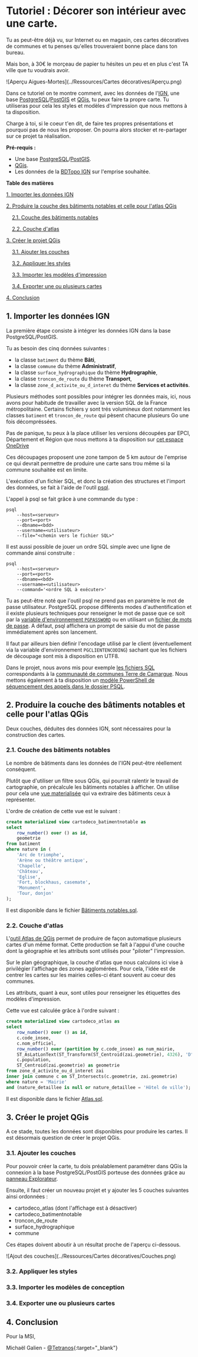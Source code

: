 # Tutoriel : Décorer son intérieur avec une carte.

Tu as peut-être déjà vu, sur Internet ou en magasin, ces cartes décoratives de communes et tu penses qu'elles trouveraient bonne place dans ton bureau.

Mais bon, à 30€ le morçeau de papier tu hésites un peu et en plus c'est TA ville que tu voudrais avoir.

![Aperçu Aigues-Mortes](../Ressources/Cartes décoratives/Aperçu.png)

Dans ce tutoriel on te montre comment, avec les données de l'[IGN](https://geoservices.ign.fr/bdtopo), une base [PostgreSQL](https://www.postgresql.org/)/[PostGIS](https://postgis.net/) et [QGis](https://qgis.org/fr/site/), tu peux faire ta propre carte.
Tu utiliseras pour cela les styles et modèles d'impression que nous mettons à ta disposition.

Charge à toi, si le coeur t'en dit, de faire tes propres présentations et pourquoi pas de nous les proposer.
On pourra alors stocker et re-partager sur ce projet ta réalisation.

**Pré-requis :**

* Une base [PostgreSQL](https://www.postgresql.org/)/[PostGIS](https://postgis.net/).
* [QGis](https://qgis.org/fr/site/).
* Les données de la [BDTopo IGN](https://geoservices.ign.fr/bdtopo) sur l'emprise souhaitée.

**Table des matières**

[1. Importer les données IGN](#_1)

[2. Produire la couche des bâtiments notables et celle pour l'atlas QGis](#_2)

&nbsp;&nbsp;&nbsp;&nbsp;[2.1. Couche des bâtiments notables](#_21)

&nbsp;&nbsp;&nbsp;&nbsp;[2.2. Couche d'atlas](#_22)

[3. Créer le projet QGis](#_3)

&nbsp;&nbsp;&nbsp;&nbsp;[3.1. Ajouter les couches](#_31)

&nbsp;&nbsp;&nbsp;&nbsp;[3.2. Appliquer les styles](#_32)

&nbsp;&nbsp;&nbsp;&nbsp;[3.3. Importer les modèles d'impression](#_33)

&nbsp;&nbsp;&nbsp;&nbsp;[3.4. Exporter une ou plusieurs cartes](#_34)

[4. Conclusion](#_4)

## <a name="_1"></a>1. Importer les données IGN

La première étape consiste à intégrer les données IGN dans la base PostgreSQL/PostGIS.

Tu as besoin des cinq données suivantes :
* la classe `batiment` du thème **Bâti**,
* la classe `commune` du thème **Administratif**,
* la classe `surface_hydrographique` du thème **Hydrographie**,
* la classe `troncon_de_route` du thème **Transport**,
* la classe `zone_d_activite_ou_d_interet` du thème **Services et activités**.

Plusieurs méthodes sont possibles pour intégrer les données mais, ici, nous avons pour habitude de travailler avec la version SQL de la France métropolitaine.
Certains fichiers y sont trés volumineux dont notamment les classes `batiment` et `troncon_de_route` qui pèsent chacune plusieurs Go une fois décompréssées.

Pas de panique, tu peux à la place utiliser les versions découpées par EPCI, Département et Région que nous mettons à ta disposition sur [cet espace OneDrive](https://gardfr-my.sharepoint.com/:f:/g/personal/michael_galien_gard_fr/Eqoe4M0WjcZCpUUmNq7HXGwBSA6QeTjDlRKE4O7mAeMYXA)

Ces découpages proposent une zone tampon de 5 km autour de l'emprise ce qui devrait permettre de produire une carte sans trou même si la commune souhaitée est en limite.

L'exécution d'un fichier SQL, et donc la création des structures et l'import des données, se fait à l'aide de l'outil [psql](https://www.postgresql.org/docs/current/app-psql.html).

L'appel à psql se fait grâce à une commande du type :
```
psql
    --host=<serveur>
    --port=<port>
    --dbname=<bdd>
    --username=<utilisateur>
    --file="<chemin vers le fichier SQL>"
```

Il est aussi possible de jouer un ordre SQL simple avec une ligne de commande ainsi construite :
```
psql
    --host=<serveur>
    --port=<port>
    --dbname=<bdd>
    --username=<utilisateur>
    --command='<ordre SQL à exécuter>'
```

Tu as peut-être noté que l'outil psql ne prend pas en paramètre le mot de passe utilisateur.
PostgreSQL propose différents modes d'authentification et il existe plusieurs techniques pour renseigner le mot de passe que ce soit par la [variable d'environnement `PGPASSWORD`](https://www.postgresql.org/docs/current/libpq-envars.html) ou en utilisant un [fichier de mots de passe](https://www.postgresql.org/docs/current/libpq-pgpass.html).
A défaut, psql affichera un prompt de saisie du mot de passe immédiatement après son lancement.

Il faut par ailleurs bien définir l'encodage utilisé par le client (éventuellement via la variable d'environnement `PGCLIENTENCODING`) sachant que les fichiers de découpage sont mis à disposition en UTF8.

Dans le projet, nous avons mis pour exemple [les fichiers SQL](https://github.com/CD30-Devil/SI3P0/tree/main/Cartes%20d%C3%A9coratives/Donn%C3%A9es) correspondants à la [communauté de communes Terre de Camargue](http://www.terredecamargue.fr/).
Nous mettons également à ta disposition un [modèle PowerShell de séquencement des appels dans le dossier PSQL](https://github.com/CD30-Devil/SI3P0/blob/main/Cartes%20d%C3%A9coratives/PSQL/lancement%20psql.ps1).

## <a name="_2"></a>2. Produire la couche des bâtiments notables et celle pour l'atlas QGis

Deux couches, déduites des données IGN, sont nécessaires pour la construction des cartes.

### <a name="_21"></a>2.1. Couche des bâtiments notables

Le nombre de bâtiments dans les données de l'IGN peut-être réellement conséquent.

Plutôt que d'utiliser un filtre sous QGis, qui pourrait ralentir le travail de cartographie, on précalcule les bâtiments notables à afficher.
On utilise pour cela une [vue materialisée](https://www.postgresql.org/docs/current/rules-materializedviews.html) qui va extraire des bâtiments ceux à représenter.

L'ordre de création de cette vue est le suivant :
```sql
create materialized view cartodeco_batimentnotable as
select
    row_number() over () as id,
    geometrie
from batiment
where nature in (
    'Arc de triomphe',
    'Arène ou théâtre antique',
    'Chapelle',
    'Château',
    'Eglise',
    'Fort, blockhaus, casemate',
    'Monument',
    'Tour, donjon'
);
```

Il est disponible dans le fichier [Bâtiments notables.sql](https://github.com/CD30-Devil/SI3P0/blob/main/Cartes%20d%C3%A9coratives/Vues/B%C3%A2timents%20notables.sql).

### <a name="_22"></a>2.2. Couche d'atlas

L'[outil Atlas de QGis](https://docs.qgis.org/3.22/fr/docs/training_manual/forestry/forest_maps.html) permet de produire de façon automatique plusieurs cartes d'un même format.
Cette production se fait à l'appui d'une couche dont la géographie et les attributs sont utilisés pour "piloter" l'impression.

Sur le plan géographique, la couche d'atlas que nous calculons ici vise à privilégier l'affichage des zones agglomérées.
Pour cela, l'idée est de centrer les cartes sur les mairies celles-ci étant souvent au coeur des communes.

Les attributs, quant à eux, sont utiles pour renseigner les étiquettes des modèles d'impression.

Cette vue est calculée grâce à l'ordre suivant :
```sql
create materialized view cartodeco_atlas as
select
    row_number() over () as id,
    c.code_insee,
    c.nom_officiel,
    row_number() over (partition by c.code_insee) as num_mairie,
    ST_AsLatLonText(ST_Transform(ST_Centroid(zai.geometrie), 4326), 'D° M'' S.SSS" C') as coordonnees,
    c.population,
    ST_Centroid(zai.geometrie) as geometrie
from zone_d_activite_ou_d_interet zai
inner join commune c on ST_Intersects(c.geometrie, zai.geometrie)
where nature = 'Mairie'
and (nature_detaillee is null or nature_detaillee = 'Hôtel de ville');
```

Il est disponible dans le fichier [Atlas.sql](https://github.com/CD30-Devil/SI3P0/blob/main/Cartes%20d%C3%A9coratives/Vues/Atlas.sql).

## <a name="_3"></a>3. Créer le projet QGis

A ce stade, toutes les données sont disponibles pour produire les cartes.
Il est désormais question de créer le projet QGis.

### <a name="_31"></a>3.1. Ajouter les couches

Pour pouvoir créer la carte, tu dois préalablement paramétrer dans QGis la connexion à la base PostgreSQL/PostGIS porteuse des données grâce au [panneau Explorateur](https://docs.qgis.org/3.22/fr/docs/user_manual/managing_data_source/opening_data.html#the-browser-panel).

Ensuite, il faut créer un nouveau projet et y ajouter les 5 couches suivantes ainsi ordonnées :
* cartodeco_atlas (dont l'affichage est à désactiver)
* cartodeco_batimentnotable
* troncon_de_route
* surface_hydrographique
* commune

Ces étapes doivent aboutir à un résultat proche de l'aperçu ci-dessous.

![Ajout des couches](../Ressources/Cartes décoratives/Couches.png)

### <a name="_32"></a>3.2. Appliquer les styles



### <a name="_33"></a>3.3. Importer les modèles de conception



### <a name="_34"></a>3.4. Exporter une ou plusieurs cartes



## <a name="_4"></a>4. Conclusion

Pour la MSI,

Michaël Galien - [@Tetranos](https://twitter.com/tetranos){:target="_blank"}